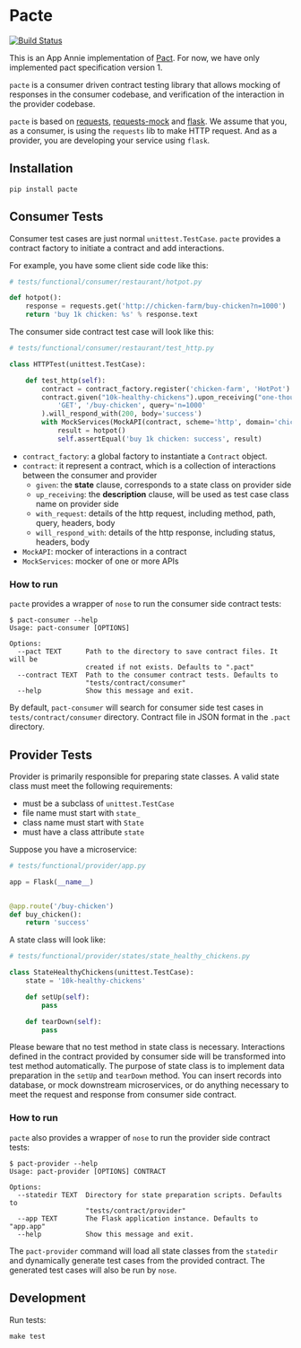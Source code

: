 # Pacte

[![Build Status](https://travis-ci.org/luyun-aa/pacte.svg?branch=master)](https://travis-ci.org/luyun-aa/pacte)

This is an App Annie implementation of [Pact](pact.io). For now, we have only implemented pact specification version 1.

`pacte` is a consumer driven contract testing library that allows mocking of responses in the consumer codebase, and verification of the
interaction in the provider codebase.

`pacte` is based on [requests](https://github.com/kennethreitz/requests),
[requests-mock](https://github.com/jamielennox/requests-mock) and
[flask](https://github.com/pallets/flask). We assume that you, as a
consumer, is using the `requests` lib to make HTTP request. And as a
provider, you are developing your service using `flask`.

## Installation

```
pip install pacte
```

## Consumer Tests

Consumer test cases are just normal `unittest.TestCase`. `pacte` provides a contract factory to initiate a contract and add interactions.

For example, you have some client side code like this:

```python
# tests/functional/consumer/restaurant/hotpot.py

def hotpot():
    response = requests.get('http://chicken-farm/buy-chicken?n=1000')
    return 'buy 1k chicken: %s' % response.text
```

The consumer side contract test case will look like this:

```python
# tests/functional/consumer/restaurant/test_http.py

class HTTPTest(unittest.TestCase):

    def test_http(self):
        contract = contract_factory.register('chicken-farm', 'HotPot')
        contract.given("10k-healthy-chickens").upon_receiving("one-thousand-buy-request").with_request(
            'GET', '/buy-chicken', query='n=1000'
        ).will_respond_with(200, body='success')
        with MockServices(MockAPI(contract, scheme='http', domain='chicken-farm')):
            result = hotpot()
            self.assertEqual('buy 1k chicken: success', result)
```

- `contract_factory`: a global factory to instantiate a `Contract` object.
- `contract`: it represent a contract, which is a collection of interactions
between the consumer and provider
  - `given`: the **state** clause, corresponds to a state class on provider
  side
  - `up_receiving`: the **description** clause, will be used as test case
  class name on provider side
  - `with_request`: details of the http request, including method, path,
  query, headers, body
  - `will_respond_with`: details of the http response, including status,
  headers, body
- `MockAPI`: mocker of interactions in a contract
- `MockServices`: mocker of one or more APIs

### How to run

`pacte` provides a wrapper of `nose` to run the consumer side contract
tests:

```
$ pact-consumer --help
Usage: pact-consumer [OPTIONS]

Options:
  --pact TEXT      Path to the directory to save contract files. It will be
                   created if not exists. Defaults to ".pact"
  --contract TEXT  Path to the consumer contract tests. Defaults to
                   "tests/contract/consumer"
  --help           Show this message and exit.
```

By default, `pact-consumer` will search for consumer side test cases in
`tests/contract/consumer` directory. Contract file in JSON format in the
`.pact` directory.

## Provider Tests

Provider is primarily responsible for preparing state classes. A valid
state class must meet the following requirements:

- must be a subclass of `unittest.TestCase`
- file name must start with `state_`
- class name must start with `State`
- must have a class attribute `state`

Suppose you have a microservice:

```python
# tests/functional/provider/app.py

app = Flask(__name__)


@app.route('/buy-chicken')
def buy_chicken():
    return 'success'
```

A state class will look like:

```python
# tests/functional/provider/states/state_healthy_chickens.py

class StateHealthyChickens(unittest.TestCase):
    state = '10k-healthy-chickens'

    def setUp(self):
        pass

    def tearDown(self):
        pass
```

Please beware that no test method in state class is necessary. Interactions defined in the contract provided by consumer side will be transformed into test method automatically. The purpose of state class is to implement data preparation in the `setUp` and `tearDown` method. You can insert records into database, or mock downstream microservices, or do anything necessary to meet the request and response from consumer side contract.

### How to run

`pacte` also provides a wrapper of `nose` to run the provider side contract tests:

```
$ pact-provider --help
Usage: pact-provider [OPTIONS] CONTRACT

Options:
  --statedir TEXT  Directory for state preparation scripts. Defaults to
                   "tests/contract/provider"
  --app TEXT       The Flask application instance. Defaults to "app.app"
  --help           Show this message and exit.
```

The `pact-provider` command will load all state classes from the `statedir` and dynamically generate test cases from the provided contract. The generated test cases will also be run by `nose`.

## Development

Run tests:

```shell
make test
```
